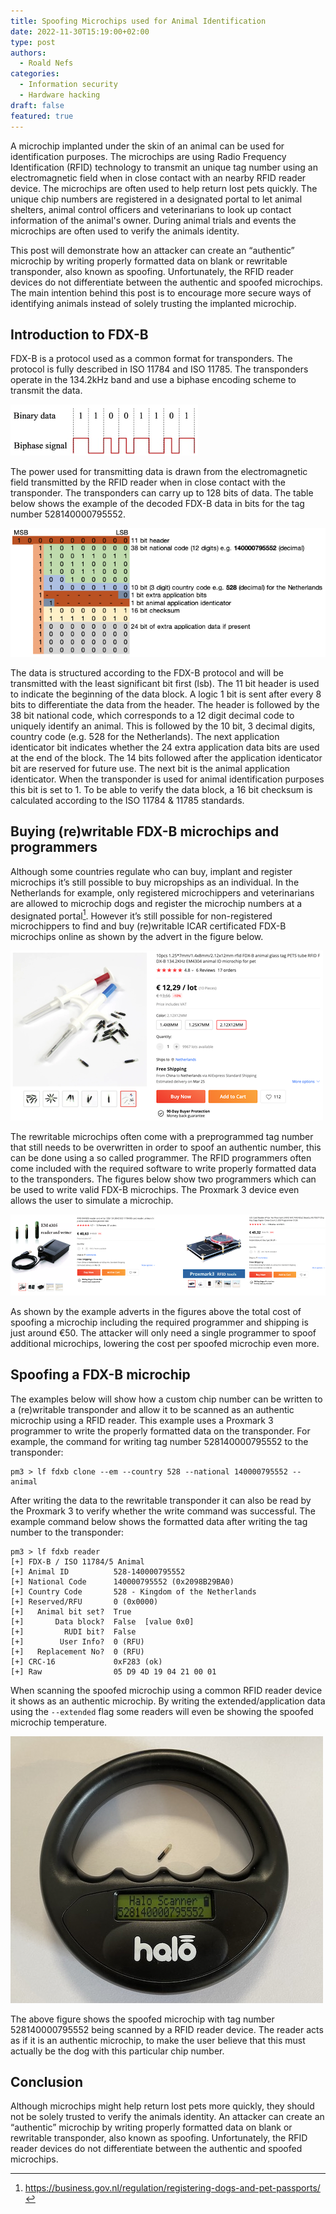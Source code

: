 ```yaml
---
title: Spoofing Microchips used for Animal Identification
date: 2022-11-30T15:19:00+02:00
type: post
authors:
  - Roald Nefs
categories:
  - Information security
  - Hardware hacking
draft: false
featured: true
---
```

A microchip implanted under the skin of an animal can be used for identification purposes. The microchips are using Radio Frequency Identification (RFID) technology to transmit an unique tag number using an electromagnetic field when in close contact with an nearby RFID reader device. The microchips are often used to help return lost pets quickly. The unique chip numbers are registered in a designated portal to let animal shelters, animal control officers and veterinarians to look up contact information of the animal's owner. During animal trials and events the microchips are often used to verify the animals identity.

This post will demonstrate how an attacker can create an “authentic” microchip by writing properly formatted data on blank or rewritable transponder, also known as spoofing. Unfortunately, the RFID reader devices do not differentiate between the authentic and spoofed microchips. The main intention behind this post is to encourage more secure ways of identifying animals instead of solely trusting the implanted microchip.

## Introduction to FDX-B
FDX-B is a protocol used as a common format for transponders. The protocol is fully described in ISO 11784 and ISO 11785. The transponders operate in the 134.2kHz band and use a biphase encoding scheme to transmit the data.

![Example of a biphase encoded signal](/images/posts/2022/11/30/microchip-3.png)

The power used for transmitting data is drawn from the electromagnetic field transmitted by the RFID reader when in close contact with the transponder. The transponders can carry up to 128 bits of data. The table below shows the example of the decoded FDX-B data in bits for the tag number 528140000795552.

![Decoded FDX-B data in bits for tag number 528140000795552](/images/posts/2022/11/30/microchip-1.png)

The data is structured according to the FDX-B protocol and will be transmitted with the least significant bit first (lsb). The 11 bit header is used to indicate the beginning of the data block. A logic 1 bit is sent after every 8 bits to differentiate the data from the header. The header is followed by the 38 bit national code, which corresponds to a 12 digit decimal code to uniquely identify an animal. This is followed by the 10 bit, 3 decimal digits, country code (e.g. 528 for the Netherlands). The next application identicator bit indicates whether the 24 extra application data bits are used at the end of the block. The 14 bits followed after the application identicator bit are reserved for future use. The next bit is the animal application identicator. When the transponder is used for animal identification purposes this bit is set to 1. To be able to verify the data block, a 16 bit checksum is calculated according to the ISO 11784 & 11785 standards.

## Buying (re)writable FDX-B microchips and programmers
Although some countries regulate who can buy, implant and register microchips it’s still possible to buy micropships as an individual. In the Netherlands for example, only registered microchippers and veterinarians are allowed to microchip dogs and register the microchip numbers at a designated portal[^1]. However it’s still possible for non-registered microchippers to find and buy (re)writable ICAR certificated FDX-B microchips online as shown by the advert in the figure below.

![Online advert of rewritable FDX-B transponders](/images/posts/2022/11/30/microchip-4.png)

The rewritable microchips often come with a preprogrammed tag number that still needs to be overwritten in order to spoof an authentic number, this can be done using a so called programmer. The RFID programmers often come included with the required software to write properly formatted data to the transponders. The figures below show two programmers which can be used to write valid FDX-B microchips. The Proxmark 3 device even allows the user to simulate a microchip.

![Online adverts of programmers which can be used for FDX-B transponders](/images/posts/2022/11/30/microchip-5.png)

As shown by the example adverts in the figures above the total cost of spoofing a microchip including the required programmer and shipping is just around €50. The attacker will only need a single programmer to spoof additional microchips, lowering the cost per spoofed microchip even more.

##  Spoofing a FDX-B microchip
The examples below will show how a custom chip number can be written to a (re)writable transponder and allow it to be scanned as an authentic microchip using a RFID reader. This example uses a Proxmark 3 programmer to write the properly formatted data on the transponder. For example, the command for writing tag number 528140000795552 to the transponder:

```
pm3 > lf fdxb clone --em --country 528 --national 140000795552 --animal
```

After writing the data to the rewritable transponder it can also be read by the Proxmark 3 to verify whether the write command was successful. The example command below shows the formatted data after writing the tag number to the transponder:

```
pm3 > lf fdxb reader
[+] FDX-B / ISO 11784/5 Animal
[+] Animal ID          528-140000795552
[+] National Code      140000795552 (0x2098B29BA0)
[+] Country Code       528 - Kingdom of the Netherlands
[+] Reserved/RFU       0 (0x0000)
[+]   Animal bit set?  True
[+]       Data block?  False  [value 0x0]
[+]         RUDI bit?  False
[+]        User Info?  0 (RFU)
[+]   Replacement No?  0 (RFU)
[+] CRC-16             0xF283 (ok)
[+] Raw                05 D9 4D 19 04 21 00 01
```

When scanning the spoofed microchip using a common RFID reader device it shows as an authentic microchip. By writing the extended/application data using the `--extended` flag some readers will even be showing the spoofed microchip temperature.

![Spoofed microchip being scanned by a RFID reader device](/images/posts/2022/11/30/microchip-2.jpeg)

The above figure shows the spoofed microchip with tag number 528140000795552 being scanned by a RFID reader device. The reader acts as if it is an authentic microchip, to make the user believe that this must actually be the dog with this particular chip number.

## Conclusion
Although microchips might help return lost pets more quickly, they should not be solely trusted to verify the animals identity. An attacker can create an “authentic” microchip by writing properly formatted data on blank or rewritable transponder, also known as spoofing. Unfortunately, the RFID reader devices do not differentiate between the authentic and spoofed microchips.

[^1]: https://business.gov.nl/regulation/registering-dogs-and-pet-passports/